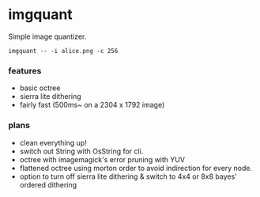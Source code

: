 
# imgquant
Simple image quantizer.

`imgquant -- -i alice.png -c 256`

### features
- basic octree
- sierra lite dithering
- fairly fast (500ms~ on a 2304 x 1792 image)

### plans
- clean everything up!
- switch out String with OsString for cli.
- octree with imagemagick's error pruning with YUV
- flattened octree using morton order to avoid indirection for every node.
- option to turn off sierra lite dithering & switch to 4x4 or 8x8 bayes' ordered dithering
